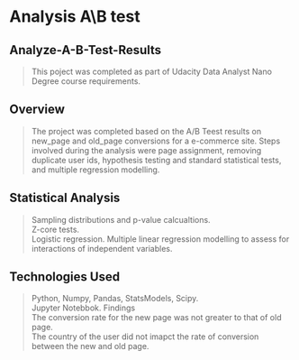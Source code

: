 # Analysis A\B test
## Analyze-A-B-Test-Results
> This poject was completed as part of Udacity Data Analyst Nano Degree course requirements.

## Overview
> The project was completed based on the A/B Teest results on new_page and old_page conversions for a e-commerce site.
Steps involved during the analysis were page assignment, removing duplicate user ids, hypothesis testing and standard statistical tests, and multiple regression modelling.
## Statistical Analysis
> Sampling distributions and p-value calcualtions.  
Z-core tests.  
Logistic regression. 
Multiple linear regression modelling to assess for interactions of independent variables.  
## Technologies Used
> Python, Numpy, Pandas, StatsModels, Scipy.    
Jupyter Notebbok. 
Findings  
The conversion rate for the new page was not greater to that of old page.  
The country of the user did not imapct the rate of conversion between the new and old page.


